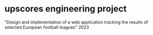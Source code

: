 # upscores engineering project
"Design and implementation of a web application tracking the results of selected European football leagues"
2023
